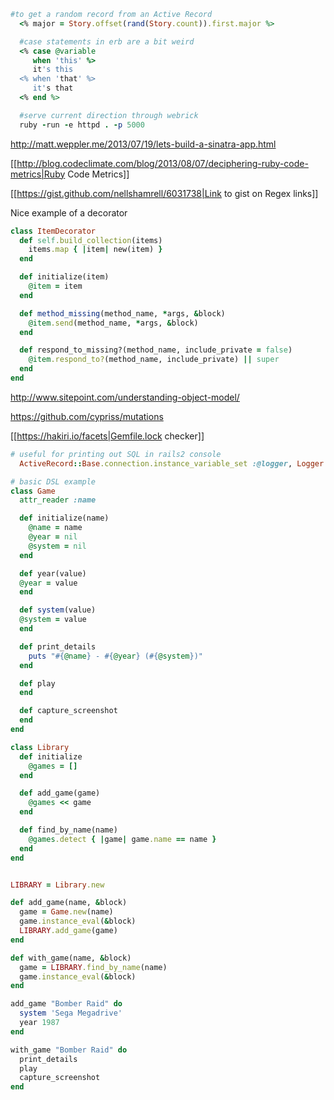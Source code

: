 ```ruby
#to get a random record from an Active Record
  <% major = Story.offset(rand(Story.count)).first.major %>
```


```ruby
  #case statements in erb are a bit weird
  <% case @variable
     when 'this' %>
     it's this
  <% when 'that' %>
     it's that
  <% end %>
```

```ruby
  #serve current direction through webrick
  ruby -run -e httpd . -p 5000
```
 http://matt.weppler.me/2013/07/19/lets-build-a-sinatra-app.html

 [[http://blog.codeclimate.com/blog/2013/08/07/deciphering-ruby-code-metrics|Ruby Code Metrics]]

[[https://gist.github.com/nellshamrell/6031738|Link to gist on Regex links]]


Nice example of a decorator
```ruby
class ItemDecorator
  def self.build_collection(items)
    items.map { |item| new(item) }
  end

  def initialize(item)
    @item = item
  end

  def method_missing(method_name, *args, &block)
    @item.send(method_name, *args, &block)
  end

  def respond_to_missing?(method_name, include_private = false)
    @item.respond_to?(method_name, include_private) || super
  end
end
```
http://www.sitepoint.com/understanding-object-model/

https://github.com/cypriss/mutations

[[https://hakiri.io/facets|Gemfile.lock checker]]


```ruby
# useful for printing out SQL in rails2 console
  ActiveRecord::Base.connection.instance_variable_set :@logger, Logger.new(STDOUT)
```

```ruby
# basic DSL example
class Game
  attr_reader :name

  def initialize(name)
    @name = name
    @year = nil
    @system = nil
  end

  def year(value)
  @year = value
  end

  def system(value)
  @system = value
  end

  def print_details
    puts "#{@name} - #{@year} (#{@system})"
  end

  def play
  end

  def capture_screenshot
  end
end

class Library
  def initialize
    @games = []
  end

  def add_game(game)
    @games << game
  end

  def find_by_name(name)
    @games.detect { |game| game.name == name }
  end
end


LIBRARY = Library.new

def add_game(name, &block)
  game = Game.new(name)
  game.instance_eval(&block)
  LIBRARY.add_game(game)
end

def with_game(name, &block)
  game = LIBRARY.find_by_name(name)
  game.instance_eval(&block)
end

add_game "Bomber Raid" do
  system 'Sega Megadrive'
  year 1987
end

with_game "Bomber Raid" do
  print_details
  play
  capture_screenshot
end
```
